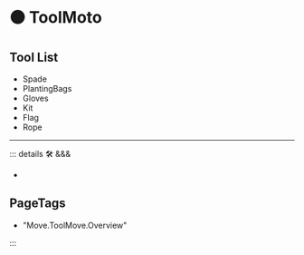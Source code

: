 
# 🟠 <move>ToolMoto</move>

## Tool List

- Spade
- PlantingBags
- Gloves
- Kit
- Flag
- Rope

---

<!-- =================================================== -->
<!-- =================================================== -->
<!-- =================================================== -->
<!-- =================================================== -->
<!-- =================================================== -->
::: details 🛠 <dev>&&&</dev>

-

<h2>PageTags</h2>

- "Move.ToolMove.Overview"

:::
